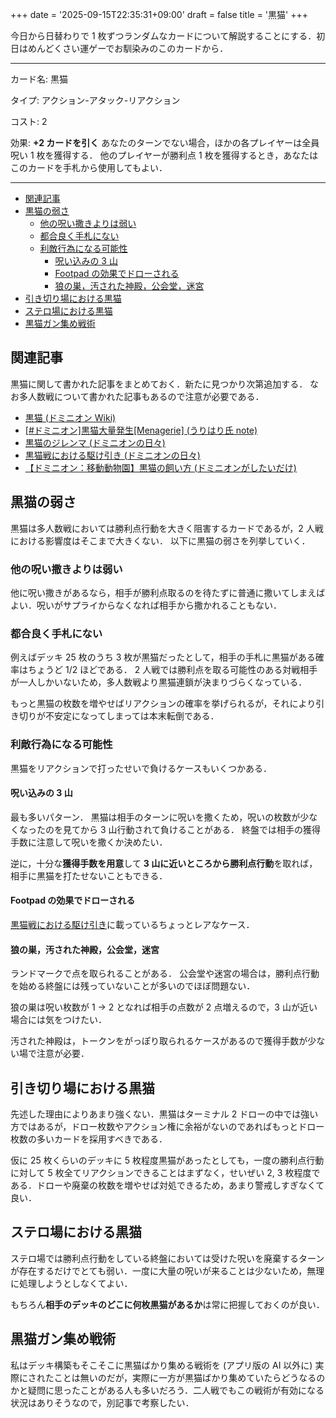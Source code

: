 +++
date = '2025-09-15T22:35:31+09:00'
draft = false
title = '黒猫'
+++

今日から日替わりで 1 枚ずつランダムなカードについて解説することにする．初日はめんどくさい運ゲーでお馴染みのこのカードから．

---
カード名: 黒猫

タイプ: アクション-アタック-リアクション

コスト: 2

効果:
**+2 カードを引く**
あなたのターンでない場合，ほかの各プレイヤーは全員呪い 1 枚を獲得する．
他のプレイヤーが勝利点 1 枚を獲得するとき，あなたはこのカードを手札から使用してもよい．

---

- [関連記事](#関連記事)
- [黒猫の弱さ](#黒猫の弱さ)
	- [他の呪い撒きよりは弱い](#他の呪い撒きよりは弱い)
	- [都合良く手札にない](#都合良く手札にない)
	- [利敵行為になる可能性](#利敵行為になる可能性)
		- [呪い込みの 3 山](#呪い込みの-3-山)
		- [Footpad の効果でドローされる](#footpad-の効果でドローされる)
		- [狼の巣，汚された神殿，公会堂，迷宮](#狼の巣汚された神殿公会堂迷宮)
- [引き切り場における黒猫](#引き切り場における黒猫)
- [ステロ場における黒猫](#ステロ場における黒猫)
- [黒猫ガン集め戦術](#黒猫ガン集め戦術)


## 関連記事
黒猫に関して書かれた記事をまとめておく．新たに見つかり次第追加する．
なお多人数戦について書かれた記事もあるので注意が必要である．

* [黒猫 (ドミニオン Wiki)](https://wikiwiki.jp/dominiondeck/%E9%BB%92%E7%8C%AB)
* [[#ドミニオン]黒猫大量発生[Menagerie] (うりはり氏 note)](https://note.com/urihari/n/n617728507dec)
* [黒猫のジレンマ (ドミニオンの日々)](https://hirotashi-domi.hatenablog.com/entry/2020/04/23/235421)
* [黒猫戦における駆け引き (ドミニオンの日々)](https://hirotashi-domi.hatenablog.com/entry/2024/02/27/200550)
* [【ドミニオン：移動動物園】黒猫の飼い方 (ドミニオンがしたいだけ)](https://kamo29mof.hatenablog.com/entry/blackcat)

## 黒猫の弱さ
黒猫は多人数戦においては勝利点行動を大きく阻害するカードであるが，2 人戦における影響度はそこまで大きくない．
以下に黒猫の弱さを列挙していく．

### 他の呪い撒きよりは弱い
他に呪い撒きがあるなら，相手が勝利点取るのを待たずに普通に撒いてしまえばよい．呪いがサプライからなくなれば相手から撒かれることもない．

### 都合良く手札にない
<!-- 唯一の対戦相手が勝利点を獲得したそのタイミングに，手札に黒猫がある確率はどれほどあるだろうか？ -->
例えばデッキ 25 枚のうち 3 枚が黒猫だったとして，相手の手札に黒猫がある確率はちょうど 1/2 ほどである．
2 人戦では勝利点を取る可能性のある対戦相手が一人しかいないため，多人数戦より黒猫連鎖が決まりづらくなっている．

もっと黒猫の枚数を増やせばリアクションの確率を挙げられるが，それにより引き切りが不安定になってしまっては本末転倒である．

### 利敵行為になる可能性
黒猫をリアクションで打ったせいで負けるケースもいくつかある．

#### 呪い込みの 3 山
最も多いパターン．
黒猫は相手のターンに呪いを撒くため，呪いの枚数が少なくなったのを見てから 3 山行動されて負けることがある．
終盤では相手の獲得手数に注意して呪いを撒くか決めたい．

逆に，十分な**獲得手数を用意**して **3 山に近いところから勝利点行動**を取れば，相手に黒猫を打たせないこともできる．

#### Footpad の効果でドローされる
[黒猫戦における駆け引き](https://hirotashi-domi.hatenablog.com/entry/2024/02/27/200550)に載っているちょっとレアなケース．

#### 狼の巣，汚された神殿，公会堂，迷宮
ランドマークで点を取られることがある．
公会堂や迷宮の場合は，勝利点行動を始める終盤には残っていないことが多いのでほぼ問題ない．

狼の巣は呪い枚数が 1 → 2 となれば相手の点数が 2 点増えるので，3 山が近い場合には気をつけたい．

汚された神殿は，トークンをがっぽり取られるケースがあるので獲得手数が少ない場で注意が必要．

## 引き切り場における黒猫
先述した理由によりあまり強くない．黒猫はターミナル 2 ドローの中では強い方ではあるが，ドロー枚数やアクション権に余裕がないのであればもっとドロー枚数の多いカードを採用すべきである．

仮に 25 枚くらいのデッキに 5 枚程度黒猫があったとしても，一度の勝利点行動に対して 5 枚全てリアクションできることはまずなく，せいぜい 2, 3 枚程度である．ドローや廃棄の枚数を増やせば対処できるため，あまり警戒しすぎなくて良い．

## ステロ場における黒猫
ステロ場では勝利点行動をしている終盤においては受けた呪いを廃棄するターンが存在するだけでとても弱い．一度に大量の呪いが来ることは少ないため，無理に処理しようとしなくてよい．

もちろん**相手のデッキのどこに何枚黒猫があるか**は常に把握しておくのが良い．

## 黒猫ガン集め戦術
私はデッキ構築もそこそこに黒猫ばかり集める戦術を (アプリ版の AI 以外に) 実際にされたことは無いのだが，実際に一方が黒猫ばかり集めていたらどうなるのかと疑問に思ったことがある人も多いだろう．二人戦でもこの戦術が有効になる状況はありそうなので，別記事で考察したい．
